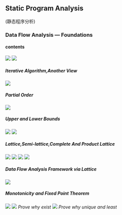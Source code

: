 ## Static Program Analysis
(静态程序分析)
### Data Flow Analysis — Foundations
#### contents
![](1.png)
![](2.png)
##### Iterative Algorithm,Another View  
![](3.png)
##### Partial Order 
![](4.png)
##### Upper and Lower Bounds
![](5.png)
![](6.png)
##### Lattice,Semi-lattice,Complete And Product Lattice
![](7.png)
![](8.png)
![](9.png)
![](10.png)
##### Data Flow Analysis Framework via Lattice
![](11.png)
##### Monotonicity and Fixed Point Theorem
![](12.png)
![](13.png)
*Prove why exist*
![](14.png)
*Prove why unique and least*

